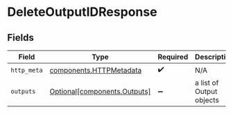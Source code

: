 # DeleteOutputIDResponse


## Fields

| Field                                                              | Type                                                               | Required                                                           | Description                                                        |
| ------------------------------------------------------------------ | ------------------------------------------------------------------ | ------------------------------------------------------------------ | ------------------------------------------------------------------ |
| `http_meta`                                                        | [components.HTTPMetadata](../../models/components/httpmetadata.md) | :heavy_check_mark:                                                 | N/A                                                                |
| `outputs`                                                          | [Optional[components.Outputs]](../../models/components/outputs.md) | :heavy_minus_sign:                                                 | a list of Output objects                                           |